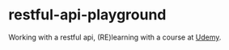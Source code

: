 # restful-api-playground
Working with a restful api, (RE)learning with a course at [Udemy](https://www.udemy.com/restful-apis/learn/v4/overview).
